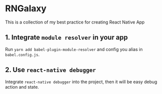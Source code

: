 # RNGalaxy

This is a collection of my best practice for creating React Native App

## 1. Integrate `module resolver` in your app

Run `yarn add babel-plugin-module-resolver` and config you alias in `babel.config.js`.

## 2. Use `react-native debugger`

Integrate `react-native debugger` into the project, then it will be easy debug action and state.